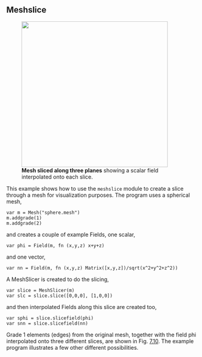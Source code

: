 ## Meshslice

<figure id="fig:Meshslice">
<div class="centering">
<img src="../Figures/ExamplesChapter/meshslice/meshslice2.png"
style="width:4in" />
</div>
<figcaption><strong><span id="fig:Meshslice"
label="fig:Meshslice"></span>Mesh sliced along three planes</strong>
showing a scalar field interpolated onto each slice.</figcaption>
</figure>

This example shows how to use the `meshslice` module to create a slice
through a mesh for visualization purposes. The program uses a spherical
mesh,

    var m = Mesh("sphere.mesh")
    m.addgrade(1)
    m.addgrade(2)

and creates a couple of example Fields, one scalar,

    var phi = Field(m, fn (x,y,z) x+y+z)

and one vector,

    var nn = Field(m, fn (x,y,z) Matrix([x,y,z])/sqrt(x^2+y^2+z^2))

A MeshSlicer is created to do the slicing,

    var slice = MeshSlicer(m)
    var slc = slice.slice([0,0,0], [1,0,0])

and then interpolated Fields along this slice are created too,

    var sphi = slice.slicefield(phi)
    var snn = slice.slicefield(nn)

Grade 1 elements (edges) from the original mesh, together with the field
phi interpolated onto three different slices, are shown in Fig.
[7.10](#fig:Meshslice).
The example program illustrates a few other different possibilities.
